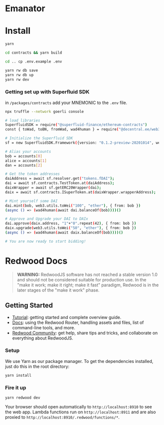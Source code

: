 # Emanator

# Install

```bash
yarn

cd contracts && yarn build

cd .. cp .env.example .env

yarn rw db save
yarn rw db up
yarn rw dev
```

### Getting set up with Superfluid SDK

in `/packages/contracts` add your MNEMONIC to the `.env` file.

```bash
npx truffle --network goerli console

# load libraries
SuperfluidSDK = require("@superfluid-finance/ethereum-contracts")
const { toWad, toBN, fromWad, wad4human } = require("@decentral.ee/web3-helpers")

# Initialize the Superfluid SDK
sf = new SuperfluidSDK.Framework({version: "0.1.2-preview-20201014", web3Provider: web3.currentProvider })

# Alias your accounts
bob = accounts[0]
alice = accounts[1]
dan = accounts[2]

# Get the token addresses
daiAddress = await sf.resolver.get("tokens.fDAI");
dai = await sf.contracts.TestToken.at(daiAddress);
daixWrapper = await sf.getERC20Wrapper(dai);
daix = await sf.contracts.ISuperToken.at(daixWrapper.wrapperAddress);

# Mint yourself some DAI
dai.mint(bob, web3.utils.toWei("100", "ether"), { from: bob })
(async () => (wad4human(await dai.balanceOf(bob))))()

# Approve and Upgrade your DAI to DAIx
dai.approve(daix.address, "1"+"0".repeat(42), { from: bob })
daix.upgrade(web3.utils.toWei("50", "ether"), { from: bob })
(async () => (wad4human(await daix.balanceOf(bob))))()

# You are now ready to start bidding!
```

# Redwood Docs

> **WARNING:** RedwoodJS software has not reached a stable version 1.0 and should not be considered suitable for production use. In the "make it work; make it right; make it fast" paradigm, Redwood is in the later stages of the "make it work" phase.

## Getting Started

- [Tutorial](https://redwoodjs.com/tutorial/welcome-to-redwood): getting started and complete overview guide.
- [Docs](https://redwoodjs.com/docs/introduction): using the Redwood Router, handling assets and files, list of command-line tools, and more.
- [Redwood Community](https://community.redwoodjs.com): get help, share tips and tricks, and collaborate on everything about RedwoodJS.

### Setup

We use Yarn as our package manager. To get the dependencies installed, just do this in the root directory:

```terminal
yarn install
```

### Fire it up

```terminal
yarn redwood dev
```

Your browser should open automatically to `http://localhost:8910` to see the web app. Lambda functions run on `http://localhost:8911` and are also proxied to `http://localhost:8910/.redwood/functions/*`.
